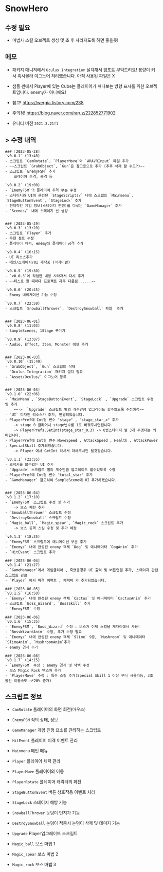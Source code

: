 # SnowHero

## 수정 필요
- 마법사 스킬 오브젝트 생성 몇 초 후 사라지도록 하면 좋을듯!


## 메모
- 패키지 매니저에서 `Oculus Integration` 설치해서 임포트 부탁드려요! 용량이 커서 혹시몰라 이그노어 처리했습니다. 아직 사용된 파일은 X

- 샘플 씬에서 Player에 있는 Cube는 플레이어가 쳐다보는 방향 표시를 위한 오브젝트입니다. enemy가 아니에요!

- 참고!
https://wergia.tistory.com/238

- 주의점!
https://blog.naver.com/raruz/222852771902

- 유니티 버전
`2021.3.21f1`



## > 수정 내역
    ### [2023-05-28]
    `v0.0.1` (13:40)
    - 스크립트 `CamRotate`, `PlayerMove`와 `ARAVRInput` 파일 추가 
    - ~~스크립트 `GrabObject`, `Gun`은 참고용으로 추가 (추후 삭제 할 수도?)~~
    - 스크립트 `EnemyFSM` 추가
        플레이어 추격, 공격 등

    `v0.0.2` (19:00)
    - `EnemyFSM`의 플레이어 추격 부분 수정
    - 스테이지와 UI에 관련된 `StageScripts/` 내에 스크립트 `Mainmenu`, `StageButtonEvent`, `StageLock` 추가
    - 전체적인 게임 정보(스테이지 진행)를 다루는 `GameManager` 추가
    - `Scenes/` 내에 스테이지 씬 생성


    ### [2023-05-29]
    `v0.0.3` (13:20)
    - 스크립트 `Player` 추가
    - 무한 점프 수정
    - 플레이어 체력, enemy의 플레이어 공격 추가

    `v0.0.4` (16:15)
    - UI 리소스추가
    - 메인/스테이지/UI 제작중 (아직미완)

    `v0.0.5` (19:30)
    - `v0.0.3`에 작업한 내용 사라져서 다시 추가
    - ~~테스트 할 때마다 프로젝트 자주 다운됨......~~

    `v0.0.6` (20:45)
    - Enemy 네비게이션 기능 수정

    `v0.0.7` (22:50)
    - 스크립트 `SnowballThrower`, `DestroySnowball` 파일  추가


    ### [2023-06-01]
    `v0.0.8` (11:03)
    - SampleScenes, 1Stage 꾸미기

    `v0.0.9` (13:07)
    - Audio, Effect, Item, Monster 에셋 추가


    ### [2023-06-03]
    `v0.0.10` (15:40)
    - `GrabObject`, `Gun` 스크립트 삭제
    - `Oculus Integration` 패키지 설치 필요
    - `Asset/Oculus/` 이그노어 등록


    ### [2023-06-03]
    `v0.1.0` (22:06)
    - `MainMenu`, `StageButtonEvent`, `StageLock` , `Upgrade` 스크립트 수정 및 추가
        ~~->  `Upgrade` 스크립트 별의 개수만큼 업그레이드 할수있도록 수정예정~~ 
    - `UI` 디자인 리소스가 추가, 변경되었습니다.
    - PlayerPref에 Int형 변수 "stage" , "stage_star_x" 추가 
        -> stage 0 클리어시 stage변수를 1로 바꿔주시면됩니다. 
        -> PlayerPrefs.SetInt(stage_star_0,3) -> 0번스테이지 별 3개 주겟다는 의미입니다. 
    - PlayerPref에 Int형 변수 MoveSpeed , AttackSpeed , Health , AttackPower , SpecialSkill 추가되었습니다. 
        -> Player 에서 GetInt 하셔서 더해주시면 될것같습니다.

    `v0.1.1` (22:55)
    - 조작키를 볼수있는 UI 추가
    - `Upgrade` 스크립트 별의 개수만큼 업그레이드 할수있도록 수정
    - PlayerPref에 Int형 변수 "total_star" 추가 
    - `GameManager` 참고하여 SampleScene에 UI 추가하겠습니다. 


    ### [2023-06-04]
    `v0.1.2` (17:10)
    - `EnemyFSM` 스크립트 수정 및 추가
        -> 보스 패턴 추가
    - `SnowballThrower` 스크립트 수정
    - `DestroySnowball` 스크립트 수정
    - `Magic_ball`, `Magic_spear`, `Magic_rock` 스크립트 추가
        -> 보스 공격 스킬 수정 및 추가 예정

    `v0.1.3` (18:35)
    - `EnemyFSM` 스크립트에 애니메이션 부분 추가
    - `Enemy/` 내에 완성된 enemy 객체 `Dog` 및 애니메이터 `DogAnim` 추가
    - `HitEvent` 스크립트 추가

    ### [2023-06-04]
    `v0.1.4` (21:27)
    - `GameManager`에서 게임클리어 , 죽었을경우 UI 출력 및 버튼연결 추가, 스테이지 관련 스크립트 완료
    - `Player` 에서 피격 이펙트 , 체력바 가 추가되었습니다.

    ### [2023-06-05]
    `v0.1.5` (16:50)
    - `Enemy/` 내에 완성된 enemy 객체 `Cactus` 및 애니메이터 `CactusAnim` 추가
    - 스크립트 `Boss_Wizard`, `BossSkill` 추가
    - `EnemyFSM` 수정

    ### [2023-06-06]
    `v0.1.6` (15:35)
    - `EnemyFSM`, `Boss_Wizard` 수정 : 보스가 이제 스킬을 제자리에서 사용!
    - `BossWizardAnim` 수정, 추가 수정 필요
    - `Enemy/` 내에 완성된 enemy 객체 `Slime` 9종, `Mushroom` 및 애니메이터 `SlimeAnim`, `MushroomAnim`추가
    - enemy 경직 추가

    ### [2023-06-08]
    `v0.1.7` (14:15)
    - `EnemyFSM` 수정 : enemy 경직 및 넉백 수정
    - 보스 Magic Rock 텍스쳐 추가
    - `PlayerMove` 수정 : 특수 스킬 추가(Special Skill 1 이상 부터 사용가능, 3초 동안 이동속도 n*20% 증가)



## 스크립트 정보
- `CamRotate`
    플레이어의 화면 회전(마우스)

- `EnemyFSM`
    적의 상태, 정보

- `GameManager`
    게임 진행 요소를 관리하는 스크립트

- `HitEvent`
    플레이어 피격 이벤트 관리

- `Mainmenu`
    메인 메뉴

- `Player`
    플레이어 체력 관리

- `PlayerMove`
    플레이어의 이동

- `PlayerRotate`
    플레이어 캐릭터의 회전

- `StageButtonEvent`
    버튼 상호작용 이벤트 처리

- `StageLock`
    스테이지 해방 기능

- `SnowballThrower`
    눈덩이 던지가 기능

- `DestroySnowball`
    눈덩이 적중시 눈덩이 삭제 및 데미지 기능

- `Upgrade` 
    Player업그레이드 스크립트 

- `Magic_ball`
    보스 마법 1
- `Magic_spear`
    보스 마법 2
- `Magic_rock`
    보스 마법 3
